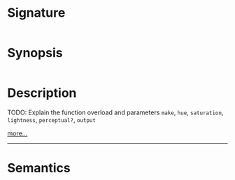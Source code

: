 # Signature
```vikid-signature
```

# Synopsis
```vikid-synopsis
```

# Description
TODO: Explain the function overload and parameters `make`, `hue`, `saturation`, `lightness`, `perceptual?`, `output`

[more...](https://en.wikipedia.org/wiki/HSL_and_HSV)

----
# Semantics